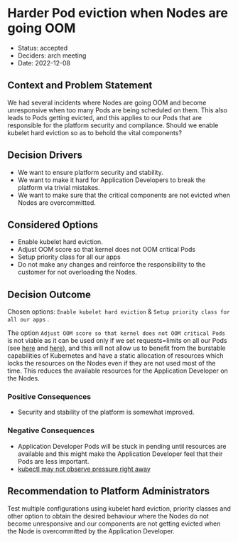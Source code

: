 # Harder Pod eviction when Nodes are going OOM

- Status: accepted
- Deciders: arch meeting
- Date: 2022-12-08

## Context and Problem Statement

We had several incidents where Nodes are going OOM and become unresponsive when too many Pods are being scheduled on them. This also leads to Pods getting evicted, and this applies to our Pods that are responsible for the platform security and compliance.
Should we enable kubelet hard eviction so as to behold the vital components?

## Decision Drivers

- We want to ensure platform security and stability.
- We want to make it hard for Application Developers to break the platform via trivial mistakes.
- We want to make sure that the critical components are not evicted when Nodes are overcommitted.

## Considered Options

- Enable kubelet hard eviction.
- Adjust OOM score so that kernel does not OOM critical Pods
- Setup priority class for all our apps
- Do not make any changes and reinforce the responsibility to the customer for not overloading the Nodes.

## Decision Outcome

Chosen options: `Enable kubelet hard eviction` & `Setup priority class for all our apps` .

The option `Adjust OOM score so that kernel does not OOM critical Pods` is not viable as it can be used only if we set requests=limits on all our Pods (see [here](https://kubernetes.io/docs/concepts/scheduling-eviction/node-pressure-eviction/#node-out-of-memory-behavior) and [here](https://kubernetes.io/docs/tasks/configure-pod-container/quality-service-pod/#create-a-pod-that-gets-assigned-a-qos-class-of-guaranteed)), and this will not allow us to benefit from the burstable capabilities of Kubernetes and have a static allocation of resources which locks the resources on the Nodes even if they are not used most of the time. This reduces the available resources for the Application Developer on the Nodes.

### Positive Consequences

- Security and stability of the platform is somewhat improved.

### Negative Consequences

- Application Developer Pods will be stuck in pending until resources are available and this might make the Application Developer feel that their Pods are less important.
- [kubectl may not observe pressure right away](https://kubernetes.io/docs/concepts/scheduling-eviction/node-pressure-eviction/#kubelet-may-not-observe-memory-pressure-right-away)

## Recommendation to Platform Administrators

Test multiple configurations using kubelet hard eviction, priority classes and other option to obtain the desired behaviour where the Nodes do not become unresponsive and our components are not getting evicted when the Node is overcommitted by the Application Developer.
